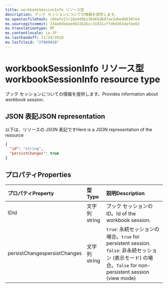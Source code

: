 ```yaml
---
title: workbookSessionInfo リソース型
description: ブック セッションについての情報を提供します。
ms.openlocfilehash: c04afe17c10edd8b136465d6d7ae3dbedb6307ed
ms.sourcegitcommit: 334e84b4aed63162bcc31831cffd6d363dafee02
ms.translationtype: MT
ms.contentlocale: ja-JP
ms.lasthandoff: 11/29/2018
ms.locfileid: "27069828"
---
```

# <a name="workbooksessioninfo-resource-type"></a><span data-ttu-id="03916-103">workbookSessionInfo リソース型</span><span class="sxs-lookup"><span data-stu-id="03916-103">workbookSessionInfo resource type</span></span>

<span data-ttu-id="03916-104">ブック セッションについての情報を提供します。</span><span class="sxs-lookup"><span data-stu-id="03916-104">Provides information about workbook session.</span></span>


## <a name="json-representation"></a><span data-ttu-id="03916-105">JSON 表記</span><span class="sxs-lookup"><span data-stu-id="03916-105">JSON representation</span></span>

<span data-ttu-id="03916-106">以下は、リソースの JSON 表記です</span><span class="sxs-lookup"><span data-stu-id="03916-106">Here is a JSON representation of the resource</span></span>

<!-- {
  "blockType": "resource",
  "optionalProperties": [  ],
  "@odata.type": "microsoft.graph.workbookSessionInfo"
}-->

```json
{
  "id": "string",
  "persistChanges": true
}
```

## <a name="properties"></a><span data-ttu-id="03916-107">プロパティ</span><span class="sxs-lookup"><span data-stu-id="03916-107">Properties</span></span>

| <span data-ttu-id="03916-108">プロパティ</span><span class="sxs-lookup"><span data-stu-id="03916-108">Property</span></span> | <span data-ttu-id="03916-109">型</span><span class="sxs-lookup"><span data-stu-id="03916-109">Type</span></span>  | <span data-ttu-id="03916-110">説明</span><span class="sxs-lookup"><span data-stu-id="03916-110">Description</span></span>                               |
|:---------|:------|:------------------------------------------|
| <span data-ttu-id="03916-111">ID</span><span class="sxs-lookup"><span data-stu-id="03916-111">id</span></span>  | <span data-ttu-id="03916-112">文字列</span><span class="sxs-lookup"><span data-stu-id="03916-112">string</span></span> | <span data-ttu-id="03916-113">ブック セッションの ID。</span><span class="sxs-lookup"><span data-stu-id="03916-113">Id of the workbook session.</span></span> |
| <span data-ttu-id="03916-114">persistChanges</span><span class="sxs-lookup"><span data-stu-id="03916-114">persistChanges</span></span> | <span data-ttu-id="03916-115">文字列</span><span class="sxs-lookup"><span data-stu-id="03916-115">string</span></span> |  <span data-ttu-id="03916-116">`true`: 永続セッションの場合。</span><span class="sxs-lookup"><span data-stu-id="03916-116">`true` for persistent session.</span></span> <span data-ttu-id="03916-117">`false`: 非永続セッション (表示モード) の場合。</span><span class="sxs-lookup"><span data-stu-id="03916-117">`false` for non-persistent session (view mode)</span></span> |

